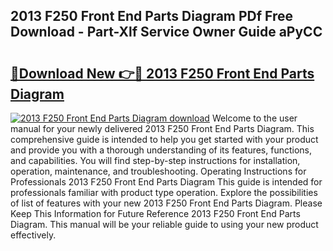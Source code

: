 ## 2013 F250 Front End Parts Diagram PDf Free Download - Part-Xlf Service Owner Guide aPyCC

# <h2><a href="http://dfsb0g.blite.top/?on=2013+F250+Front+End+Parts+Diagram">🔗Download New 👉🔴 2013 F250 Front End Parts Diagram</a></h2>

[![2013 F250 Front End Parts Diagram download](https://i.imgur.com/lujVjoI.png)](http://dfsb0g.blite.top/?on=2013+F250+Front+End+Parts+Diagram)
Welcome to the user manual for your newly delivered 2013 F250 Front End Parts Diagram. This comprehensive guide is intended to help you get started with your product and provide you with a thorough understanding of its features, functions, and capabilities. You will find step-by-step instructions for installation, operation, maintenance, and troubleshooting. Operating Instructions for Professionals 2013 F250 Front End Parts Diagram This guide is intended for professionals familiar with product type operation. Explore the possibilities of list of features with your new 2013 F250 Front End Parts Diagram. Please Keep This Information for Future Reference 2013 F250 Front End Parts Diagram. This manual will be your reliable guide to using your new product effectively.
